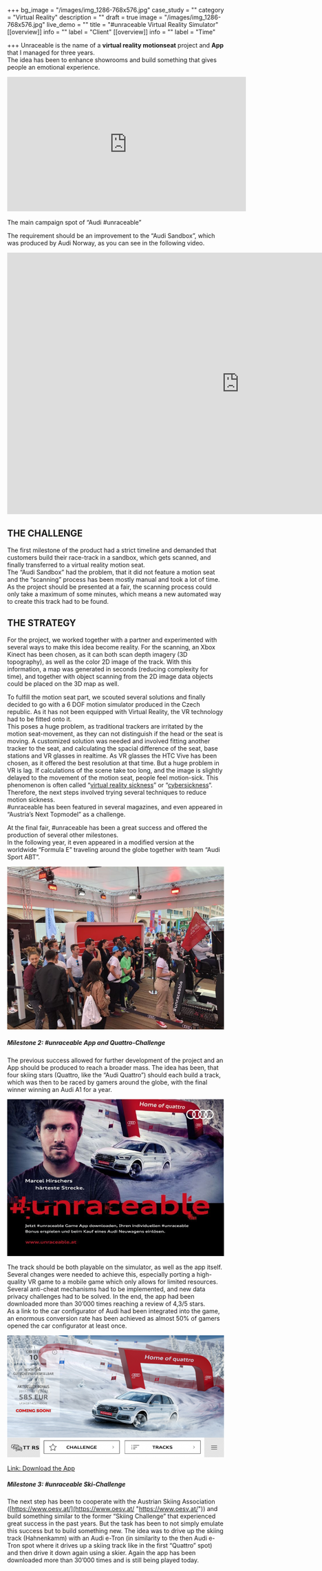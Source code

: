 +++
bg_image = "/images/img_1286-768x576.jpg"
case_study = ""
category = "Virtual Reality"
description = ""
draft = true
image = "/images/img_1286-768x576.jpg"
live_demo = ""
title = "#unraceable Virtual Reality Simulator"
[[overview]]
info = ""
label = "Client"
[[overview]]
info = ""
label = "Time"

+++
Unraceable is the name of a **virtual reality motionseat** project and **App** that I managed for three years.  
The idea has been to enhance showrooms and build something that gives people an emotional experience.

<iframe width="555" height="312" src="https://www.youtube.com/embed/qGVJMVGnRaQ?list=PLTk7iL-rVXKkV0ZhCbx4y73LQmPK424CV" frameborder="0" allow="accelerometer; autoplay; encrypted-media; gyroscope; picture-in-picture" allowfullscreen></iframe>

The main campaign spot of “Audi #unraceable”

The requirement should be an improvement to the “Audi Sandbox”, which was produced by Audi Norway, as you can see in the following video.

<iframe width="1078" height="607" src="https://www.youtube.com/embed/s-L53WJIxoA" frameborder="0" allow="accelerometer; autoplay; encrypted-media; gyroscope; picture-in-picture" allowfullscreen></iframe>

## THE CHALLENGE

The first milestone of the product had a strict timeline and demanded that customers build their race-track in a sandbox, which gets scanned, and finally transferred to a virtual reality motion seat.  
The “Audi Sandbox” had the problem, that it did not feature a motion seat and the “scanning” process has been mostly manual and took a lot of time. As the project should be presented at a fair, the scanning process could only take a maximum of some minutes, which means a new automated way to create this track had to be found.

## THE STRATEGY

For the project, we worked together with a partner and experimented with several ways to make this idea become reality. For the scanning, an Xbox Kinect has been chosen, as it can both scan depth imagery (3D topography), as well as the color 2D image of the track. With this information, a map was generated in seconds (reducing complexity for time), and together with object scanning from the 2D image data objects could be placed on the 3D map as well.

To fulfill the motion seat part, we scouted several solutions and finally decided to go with a 6 DOF motion simulator produced in the Czech republic. As it has not been equipped with Virtual Reality, the VR technology had to be fitted onto it.  
This poses a huge problem, as traditional trackers are irritated by the motion seat-movement, as they can not distinguish if the head or the seat is moving. A customized solution was needed and involved fitting another tracker to the seat, and calculating the spacial difference of the seat, base stations and VR glasses in realtime. As VR glasses the HTC Vive has been chosen, as it offered the best resolution at that time. But a huge problem in VR is lag. If calculations of the scene take too long, and the image is slightly delayed to the movement of the motion seat, people feel motion-sick. This phenomenon is often called “[virtual reality sickness](https://en.wikipedia.org/wiki/Virtual_reality_sickness?oldformat=true)” or “[cybersickness](https://en.wikipedia.org/wiki/Virtual_reality_sickness?oldformat=true)“. Therefore, the next steps involved trying several techniques to reduce motion sickness.  
\#unraceable has been featured in several magazines, and even appeared in “Austria’s Next Topmodel” as a challenge.

At the final fair, #unraceable has been a great success and offered the production of several other milestones.  
In the following year, it even appeared in a modified version at the worldwide “Formula E” traveling around the globe together with team “Audi Sport ABT”.

![](/images/img_1286-768x576.jpg)

##### Milestone 2: #unraceable App and Quattro-Challenge

The previous success allowed for further development of the project and an App should be produced to reach a broader mass. The idea has been, that four skiing stars (Quattro, like the “Audi Quattro”) should each build a track, which was then to be raced by gamers around the globe, with the final winner winning an Audi A1 for a year.

![](/images/9f01d087dae1e9abb8a2f8c125c7329a-768x555.jpg)

The track should be both playable on the simulator, as well as the app itself. Several changes were needed to achieve this, especially porting a high-quality VR game to a mobile game which only allows for limited resources. Several anti-cheat mechanisms had to be implemented, and new data privacy challenges had to be solved. In the end, the app had been downloaded more than 30’000 times reaching a review of 4,3/5 stars.  
As a link to the car configurator of Audi had been integrated into the game, an enormous conversion rate has been achieved as almost 50% of gamers opened the car configurator at least once.

![](/images/img_3777-768x432.png)

[Link: Download the App](https://www.audi.at/audi-erleben/unraceable)

##### Milestone 3: #unraceable Ski-Challenge

The next step has been to cooperate with the Austrian Skiing Association ([https://www.oesv.at/](https://www.oesv.at/ "https://www.oesv.at/")) and build something similar to the former “Skiing Challenge” that experienced great success in the past years. But the task has been to not simply emulate this success but to build something new. The idea was to drive up the skiing track (Hahnenkamm) with an Audi e-Tron (in similarity to the then Audi e-Tron spot where it drives up a skiing track like in the first “Quattro” spot) and then drive it down again using a skier. Again the app has been downloaded more than 30’000 times and is still being played today.